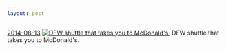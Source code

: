 ```yaml
---
layout: post
---
```


<p>
  <time><a href="/353">2014-08-13</a></time>
  <a href="/353"><img src="{{ site.assets_url }}/353-640.jpg" srcset="{{ site.assets_url }}/353-1280.jpg 1280w, {{ site.assets_url }}/353-960.jpg 960w, {{ site.assets_url }}/353-640.jpg 640w, {{ site.assets_url }}/353-320.jpg 320w" sizes="(min-width: 700px) 50vw, calc(100vw - 2rem)" alt="DFW shuttle that takes you to McDonald&#x27;s." /></a>
  <span>DFW shuttle that takes you to McDonald&#x27;s.</span>
</p>
